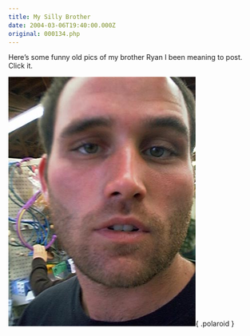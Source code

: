 ```yaml
---
title: My Silly Brother
date: 2004-03-06T19:40:00.000Z
original: 000134.php
---
```


Here’s some funny old pics of my brother Ryan I been meaning to post. Click it.

![img](./ryan-0.jpg){ .polaroid }

